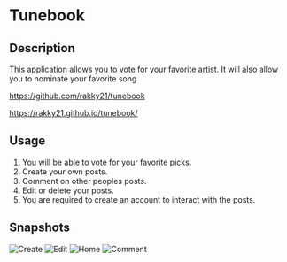 # Tunebook

## Description
This application allows you to vote for your favorite artist.
It will also allow you to nominate your favorite song

https://github.com/rakky21/tunebook

https://rakky21.github.io/tunebook/

## Usage
1. You will be able to vote for your favorite picks.
2. Create your own posts.
3. Comment on other peoples posts.
4. Edit or delete your posts.
5. You are required to create an account to interact with the posts.

## Snapshots
![Create](assets/snapchots/create_post.jpg)
![Edit](assets/snapchots/edit_post.jpg)
![Home](assets/snapchots/home.jpg)
![Comment](assets/snapchots/post_comment.jpg)